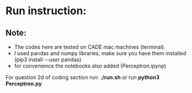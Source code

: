 # Run instruction:
## Note: 
- The codes here are tested on CADE mac machines (terminal).
- I used pandas and numpy libraries, make sure you have them installed (pip3 install --user pandas)
- for convenience the notebooks also added (Perceptron.ipynp)

For question 2d of coding section run: **./run.sh**
or run **python3 Perceptron.py**
